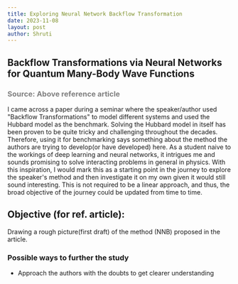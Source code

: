 ```yaml
---
title: Exploring Neural Network Backflow Transformation
date: 2023-11-08
layout: post
author: Shruti
---
```


## Backflow Transformations via Neural Networks for Quantum Many-Body Wave Functions
### <span style="color: grey;">Source: Above reference article</span> 
I came across a paper during a seminar where the speaker/author used "Backflow Transformations" to model different systems and used the Hubbard model as the benchmark. Solving the Hubbard model in itself has been proven to be quite tricky and challenging throughout the decades. Therefore, using it for benchmarking says something about the method the authors are trying to develop(or have developed) here. As a student naive to the workings of deep learning and neural networks, it intrigues me and sounds promising to solve interacting problems in general in physics. With this inspiration, I would mark this as a starting point in the journey to explore the speaker's method and then investigate it on my own given it would still sound interesting. This is not required to be a linear approach, and thus, the broad objective of the journey could be updated from time to time.

## Objective (for ref. article):
Drawing a rough picture(first draft) of the method (NNB) proposed in the article.

### Possible ways to further the study
* Approach the authors with the doubts to get clearer understanding

